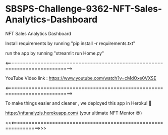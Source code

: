 # SBSPS-Challenge-9362-NFT-Sales-Analytics-Dashboard

NFT Sales Analytics Dashboard

Install  requirements by running "pip install -r requirements.txt" 

run the app by running "streamlit run Home.py"  


<=============================================================================>

YouTube Video link : https://www.youtube.com/watch?v=cMdOxe0VXSE

<=============================================================================>


To make things easier and cleaner , we deployed this app in Heroku! 🥳  

https://nftanalyzis.herokuapp.com/   (your ultimate NFT Mentor 😉) 



<<<================================================================>>>


